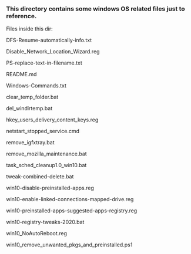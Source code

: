 ### This directory contains some windows OS related files just to reference.

Files inside this dir:

DFS-Resume-automatically-info.txt

Disable_Network_Location_Wizard.reg

PS-replace-text-in-filename.txt

README.md

Windows-Commands.txt

clear_temp_folder.bat

del_windirtemp.bat

hkey_users_delivery_content_keys.reg

netstart_stopped_service.cmd

remove_igfxtray.bat

remove_mozilla_maintenance.bat

task_sched_cleanup1.0_win10.bat

tweak-combined-delete.bat

win10-disable-preinstalled-apps.reg

win10-enable-linked-connections-mapped-drive.reg

win10-preinstalled-apps-suggested-apps-registry.reg

win10-registry-tweaks-2020.bat

win10_NoAutoReboot.reg

win10_remove_unwanted_pkgs_and_preinstalled.ps1 
